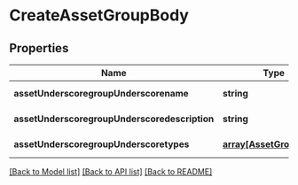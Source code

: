# CreateAssetGroupBody

## Properties
Name | Type | Description | Notes
------------ | ------------- | ------------- | -------------
**assetUnderscoregroupUnderscorename** | **string** |  | [default to null]
**assetUnderscoregroupUnderscoredescription** | **string** |  | [default to null]
**assetUnderscoregroupUnderscoretypes** | [**array[AssetGroupType]**](AssetGroupType.md) |  | [default to null]

[[Back to Model list]](../README.md#documentation-for-models) [[Back to API list]](../README.md#documentation-for-api-endpoints) [[Back to README]](../README.md)


